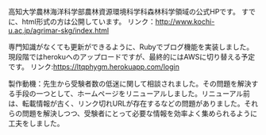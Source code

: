 高知大学農林海洋科学部農林資源環境科学科森林科学領域の公式HPです。
すでに、html形式の方は公開しています。
リンク：http://www.kochi-u.ac.jp/agrimar-skg/index.html

専門知識がなくても更新ができるように、Rubyでブログ機能を実装しました。現段階ではherokuへのアップロードですが、最終的にはAWSに切り替える予定です。
リンク:https://ltqphygm.herokuapp.com/login

製作動機：先生から受験者数の低迷に関して相談されました。その問題を解決する手段の一つとして、ホームページをリニューアルしました。リニューアル前は、転載情報が古く、リンク切れURLが存在するなどの問題がありました。それらの問題を解決しつつ、受験者にとって必要な情報を効率よく集められるように工夫をしました。